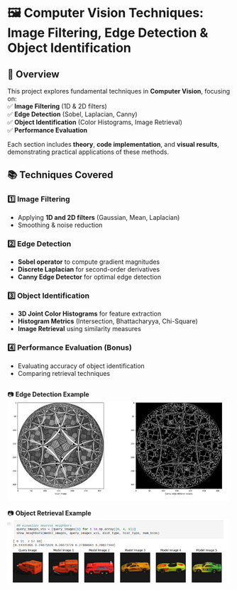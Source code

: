 # 🖼️ Computer Vision Techniques: Image Filtering, Edge Detection & Object Identification  

## 📌 Overview  
This project explores fundamental techniques in **Computer Vision**, focusing on:  
✅ **Image Filtering** (1D & 2D filters)  
✅ **Edge Detection** (Sobel, Laplacian, Canny)  
✅ **Object Identification** (Color Histograms, Image Retrieval)  
✅ **Performance Evaluation**  

Each section includes **theory**, **code implementation**, and **visual results**, demonstrating practical applications of these methods.  

## 📚 Techniques Covered  
### 1️⃣ Image Filtering  
- Applying **1D and 2D filters** (Gaussian, Mean, Laplacian)  
- Smoothing & noise reduction  

### 2️⃣ Edge Detection  
- **Sobel operator** to compute gradient magnitudes  
- **Discrete Laplacian** for second-order derivatives  
- **Canny Edge Detector** for optimal edge detection  

### 3️⃣ Object Identification  
- **3D Joint Color Histograms** for feature extraction  
- **Histogram Metrics** (Intersection, Bhattacharyya, Chi-Square)  
- **Image Retrieval** using similarity measures  

### 4️⃣ Performance Evaluation (Bonus)  
- Evaluating accuracy of object identification  
- Comparing retrieval techniques  

## 
📷 **Edge Detection Example**  
<img src="results/edge-detection.png" width="500">  

📷 **Object Retrieval Example**  
<img src="results/image-retrival.png" width="500">  
